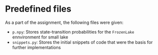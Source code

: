# Predefined files

As a part of the assignment, the following files were given:

- `p.npy`: Stores state-transition probabilities for the `FrozenLake` ennvironment for small lake
- `snippets.py`: Stores the initial snippets of code that were the basis for further implementations
